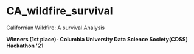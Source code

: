# CA_wildfire_survival
Californian Wildfire: A survival Analysis 


**Winners (1st place)- Columbia University Data Science Society(CDSS) Hackathon '21**
